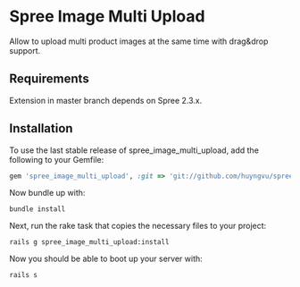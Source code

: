 Spree Image Multi Upload
=====================

Allow to upload multi product images at the same time with drag&drop support.

Requirements
------------

Extension in master branch depends on Spree 2.3.x.


Installation
------------

To use the last stable release of spree_image_multi_upload, add the following to your Gemfile:
```ruby
gem 'spree_image_multi_upload', :git => 'git://github.com/huyngvu/spree_image_multi_upload.git'
```

Now bundle up with:
```
bundle install
```

Next, run the rake task that copies the necessary files to your project:
```
rails g spree_image_multi_upload:install
```

Now you should be able to boot up your server with:
```
rails s
```

